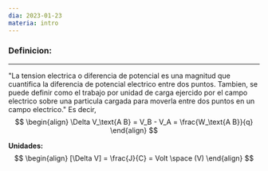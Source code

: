 ```yaml
---
dia: 2023-01-23
materia: intro
---
```

### **Definicion:** 
---
"La tension electrica o diferencia de potencial es una magnitud que cuantifica la diferencia de potencial electrico entre dos puntos. 
Tambien, se puede definir como el trabajo por unidad de carga ejercido por el campo electrico sobre una particula cargada para moverla entre dos puntos en un campo electrico."
Es decir,
$$
\begin{align}
\Delta V_\text{A B} = V_B - V_A = \frac{W_\text{A B}}{q}
\end{align}
$$

**Unidades:**
$$
\begin{align}
[\Delta V] = \frac{J}{C} = Volt \space (V)
\end{align}
$$
